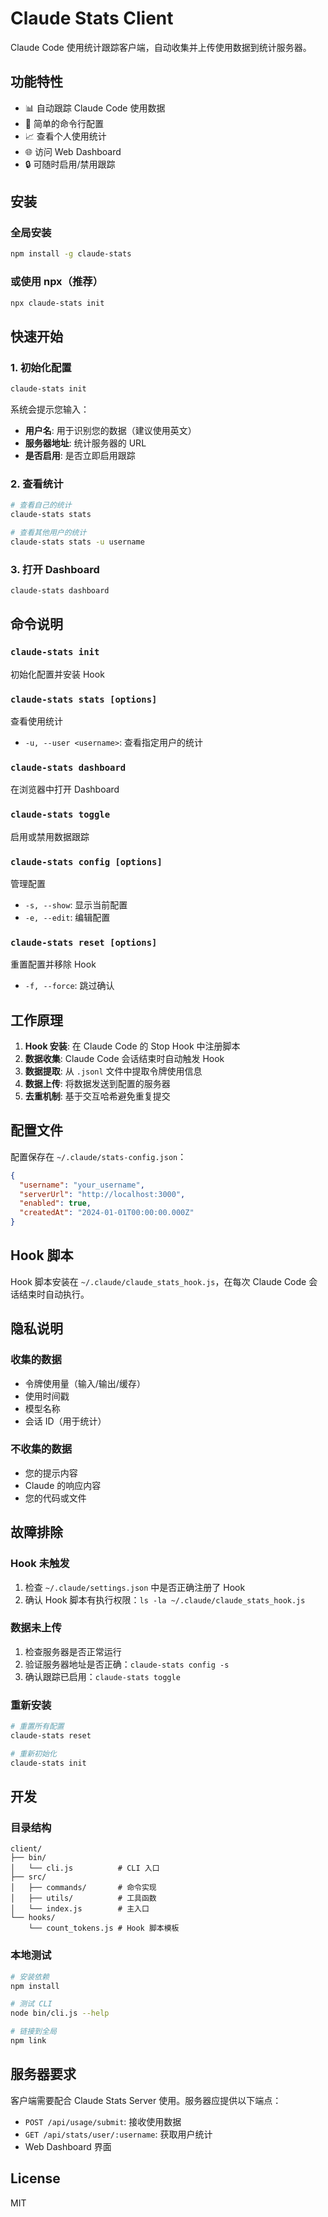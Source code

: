 # Claude Stats Client

Claude Code 使用统计跟踪客户端，自动收集并上传使用数据到统计服务器。

## 功能特性

- 📊 自动跟踪 Claude Code 使用数据
- 🔧 简单的命令行配置
- 📈 查看个人使用统计
- 🌐 访问 Web Dashboard
- 🔒 可随时启用/禁用跟踪

## 安装

### 全局安装

```bash
npm install -g claude-stats
```

### 或使用 npx（推荐）

```bash
npx claude-stats init
```

## 快速开始

### 1. 初始化配置

```bash
claude-stats init
```

系统会提示您输入：
- **用户名**: 用于识别您的数据（建议使用英文）
- **服务器地址**: 统计服务器的 URL
- **是否启用**: 是否立即启用跟踪

### 2. 查看统计

```bash
# 查看自己的统计
claude-stats stats

# 查看其他用户的统计
claude-stats stats -u username
```

### 3. 打开 Dashboard

```bash
claude-stats dashboard
```

## 命令说明

### `claude-stats init`
初始化配置并安装 Hook

### `claude-stats stats [options]`
查看使用统计
- `-u, --user <username>`: 查看指定用户的统计

### `claude-stats dashboard`
在浏览器中打开 Dashboard

### `claude-stats toggle`
启用或禁用数据跟踪

### `claude-stats config [options]`
管理配置
- `-s, --show`: 显示当前配置
- `-e, --edit`: 编辑配置

### `claude-stats reset [options]`
重置配置并移除 Hook
- `-f, --force`: 跳过确认

## 工作原理

1. **Hook 安装**: 在 Claude Code 的 Stop Hook 中注册脚本
2. **数据收集**: Claude Code 会话结束时自动触发 Hook
3. **数据提取**: 从 `.jsonl` 文件中提取令牌使用信息
4. **数据上传**: 将数据发送到配置的服务器
5. **去重机制**: 基于交互哈希避免重复提交

## 配置文件

配置保存在 `~/.claude/stats-config.json`：

```json
{
  "username": "your_username",
  "serverUrl": "http://localhost:3000",
  "enabled": true,
  "createdAt": "2024-01-01T00:00:00.000Z"
}
```

## Hook 脚本

Hook 脚本安装在 `~/.claude/claude_stats_hook.js`，在每次 Claude Code 会话结束时自动执行。

## 隐私说明

### 收集的数据
- 令牌使用量（输入/输出/缓存）
- 使用时间戳
- 模型名称
- 会话 ID（用于统计）

### 不收集的数据
- 您的提示内容
- Claude 的响应内容
- 您的代码或文件

## 故障排除

### Hook 未触发
1. 检查 `~/.claude/settings.json` 中是否正确注册了 Hook
2. 确认 Hook 脚本有执行权限：`ls -la ~/.claude/claude_stats_hook.js`

### 数据未上传
1. 检查服务器是否正常运行
2. 验证服务器地址是否正确：`claude-stats config -s`
3. 确认跟踪已启用：`claude-stats toggle`

### 重新安装
```bash
# 重置所有配置
claude-stats reset

# 重新初始化
claude-stats init
```

## 开发

### 目录结构

```
client/
├── bin/
│   └── cli.js          # CLI 入口
├── src/
│   ├── commands/       # 命令实现
│   ├── utils/          # 工具函数
│   └── index.js        # 主入口
└── hooks/
    └── count_tokens.js # Hook 脚本模板
```

### 本地测试

```bash
# 安装依赖
npm install

# 测试 CLI
node bin/cli.js --help

# 链接到全局
npm link
```

## 服务器要求

客户端需要配合 Claude Stats Server 使用。服务器应提供以下端点：

- `POST /api/usage/submit`: 接收使用数据
- `GET /api/stats/user/:username`: 获取用户统计
- Web Dashboard 界面

## License

MIT